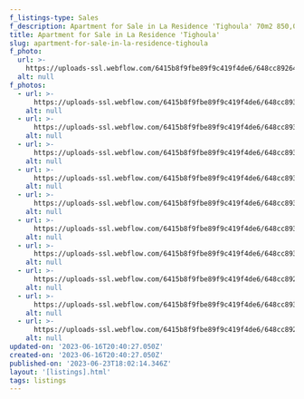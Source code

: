 ```yaml
---
f_listings-type: Sales
f_description: Apartment for Sale in La Residence 'Tighoula' 70m2 850,000 MAD
title: Apartment for Sale in La Residence 'Tighoula'
slug: apartment-for-sale-in-la-residence-tighoula
f_photo:
  url: >-
    https://uploads-ssl.webflow.com/6415b8f9fbe89f9c419f4de6/648cc89264d1b12974a66043_IMG-20230615-WA0010.jpg
  alt: null
f_photos:
  - url: >-
      https://uploads-ssl.webflow.com/6415b8f9fbe89f9c419f4de6/648cc893e26cd07c0cdcef80_IMG-20230615-WA0003.jpg
    alt: null
  - url: >-
      https://uploads-ssl.webflow.com/6415b8f9fbe89f9c419f4de6/648cc893a08b27df920e5d5b_IMG-20230615-WA0004.jpg
    alt: null
  - url: >-
      https://uploads-ssl.webflow.com/6415b8f9fbe89f9c419f4de6/648cc893e26cd07c0cdcef3d_IMG-20230615-WA0005.jpg
    alt: null
  - url: >-
      https://uploads-ssl.webflow.com/6415b8f9fbe89f9c419f4de6/648cc893e26cd07c0cdcedac_IMG-20230615-WA0006.jpg
    alt: null
  - url: >-
      https://uploads-ssl.webflow.com/6415b8f9fbe89f9c419f4de6/648cc893563ce38de4fa5487_IMG-20230615-WA0007.jpg
    alt: null
  - url: >-
      https://uploads-ssl.webflow.com/6415b8f9fbe89f9c419f4de6/648cc893ffbc83b5b621277a_IMG-20230615-WA0008.jpg
    alt: null
  - url: >-
      https://uploads-ssl.webflow.com/6415b8f9fbe89f9c419f4de6/648cc893563ce38de4fa5431_IMG-20230615-WA0009.jpg
    alt: null
  - url: >-
      https://uploads-ssl.webflow.com/6415b8f9fbe89f9c419f4de6/648cc89264d1b12974a66043_IMG-20230615-WA0010.jpg
    alt: null
  - url: >-
      https://uploads-ssl.webflow.com/6415b8f9fbe89f9c419f4de6/648cc8930e6b0a8bfd67cb3f_IMG-20230615-WA0011.jpg
    alt: null
  - url: >-
      https://uploads-ssl.webflow.com/6415b8f9fbe89f9c419f4de6/648cc8925d399539dd8e9ddb_IMG-20230615-WA0012.jpg
    alt: null
updated-on: '2023-06-16T20:40:27.050Z'
created-on: '2023-06-16T20:40:27.050Z'
published-on: '2023-06-23T18:02:14.346Z'
layout: '[listings].html'
tags: listings
---
```



